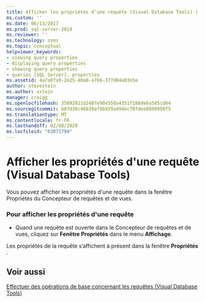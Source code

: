 ```yaml
---
title: Afficher les propriétés d’une requête (Visual Database Tools) | Microsoft Docs
ms.custom: ''
ms.date: 06/13/2017
ms.prod: sql-server-2014
ms.reviewer: ''
ms.technology: ssms
ms.topic: conceptual
helpviewer_keywords:
- viewing query properties
- displaying query properties
- showing query properties
- queries [SQL Server], properties
ms.assetid: 4a7a8fa9-2e25-40a0-a7b6-377d04a03e5e
author: stevestein
ms.author: sstein
manager: craigg
ms.openlocfilehash: 35092821d2407e90e550a4351f186de6a585cd64
ms.sourcegitcommit: b87d36c46b39af8b929ad94ec707dee8800950f5
ms.translationtype: MT
ms.contentlocale: fr-FR
ms.lasthandoff: 02/08/2020
ms.locfileid: "63071794"
---
```

# <a name="show-query-properties-visual-database-tools"></a>Afficher les propriétés d'une requête (Visual Database Tools)
  Vous pouvez afficher les propriétés d'une requête dans la fenêtre Propriétés du Concepteur de requêtes et de vues.  
  
### <a name="to-display-properties-for-a-query"></a>Pour afficher les propriétés d'une requête  
  
-   Quand une requête est ouverte dans le Concepteur de requêtes et de vues, cliquez sur **Fenêtre Propriétés** dans le menu **Affichage**.  
  
 Les propriétés de la requête s’affichent à présent dans la fenêtre **Propriétés** .  
  
## <a name="see-also"></a>Voir aussi  
 [Effectuer des opérations de base concernant les requêtes &#40;Visual Database Tools&#41;](visual-database-tools.md)  
  
  
